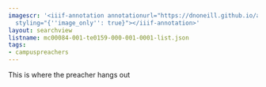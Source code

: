 ```yaml
---
imagescr: '<iiif-annotation annotationurl="https://dnoneill.github.io/annotate/annotations/mc00084-001-te0159-000-001-0001-3.json"
  styling="{''image_only'': true}"></iiif-annotation>'
layout: searchview
listname: mc00084-001-te0159-000-001-0001-list.json
tags:
- campuspreachers
---
```

This is where the preacher hangs out